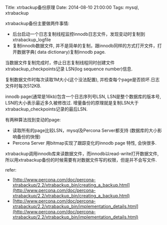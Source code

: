 Title: xtrbackup备份原理
Date: 2014-08-10 21:00:00
Tags: mysql, xtrabackup

xtrabackup备份主要做两件事情:

 - 后台启动一个日志复制线程监控innodb日志文件，发现变动时复制到xtrabackup_logfile
 - 复制innodb数据文件, 并不是简单的复制，跟innodb同样的方式打开文件，打开数据字典( data dictionary)复制innodb page.

当数据文件复制完成时，停止日志复制线程同时创建文件xtrabackup_checkpoints记录 LSN(log sequence number)信息.

复制数据文件时每次读取1M大小(这个没法配置), 并检查每个page是否损坏.日志文件时每次512KB.

innodb page(通常是16kb)包含一个日志序列号LSN, LSN是整个数据库的版本号, LSN的大小表示最近多久被修改过. 增量备份的原理就是复制LSN大于xtrabackup_checkpoints记录的最后LSN.

有两种算法找到变动的page:

 - 读取所有的page比较LSN，mysql及Percona Server都支持 (数据库的大小影响备份的快慢)
 - Percona Server 用bitmap实现了跟踪变化的innodb page 特性, 会快很多.

xtrabackup调用innodb库来读数据文件，而innodb以read-write打开数据文件, 所以用xtrabackup备份的时候需要有对数据文件写的权限，但是并不会写文件.

refer:

- [http://www.percona.com/doc/percona-xtrabackup/2.2/xtrabackup_bin/creating_a_backup.html](http://www.percona.com/doc/percona-xtrabackup/2.2/xtrabackup_bin/creating_a_backup.html)
- [http://www.percona.com/doc/percona-xtrabackup/2.2/xtrabackup_bin/implementation_details.html](http://www.percona.com/doc/percona-xtrabackup/2.2/xtrabackup_bin/implementation_details.html)
